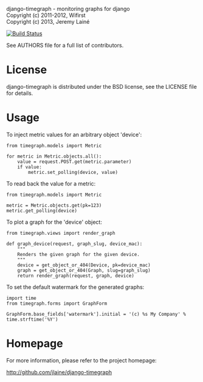 django-timegraph - monitoring graphs for django  
Copyright (c) 2011-2012, Wifirst  
Copyright (c) 2013, Jeremy Lainé  

[![Build Status](https://travis-ci.org/jlaine/django-timegraph.png)](https://travis-ci.org/jlaine/django-timegraph)

See AUTHORS file for a full list of contributors.

License
=======

django-timegraph is distributed under the BSD license, see the LICENSE
file for details.

Usage
=====

To inject metric values for an arbitrary object 'device':

    from timegraph.models import Metric

    for metric in Metric.objects.all():
        value = request.POST.get(metric.parameter)
        if value:
            metric.set_polling(device, value)

To read back the value for a metric:

    from timegraph.models import Metric

    metric = Metric.objects.get(pk=123)
    metric.get_polling(device)

To plot a graph for the 'device' object:

    from timegraph.views import render_graph

    def graph_device(request, graph_slug, device_mac):
        """
        Renders the given graph for the given device.
        """
        device = get_object_or_404(Device, pk=device_mac)
        graph = get_object_or_404(Graph, slug=graph_slug)
        return render_graph(request, graph, device)

To set the default watermark for the generated graphs:

    import time
    from timegraph.forms import GraphForm

    GraphForm.base_fields['watermark'].initial = '(c) %s My Company' % time.strftime('%Y')

Homepage
========

For more information, please refer to the project homepage:

http://github.com/jlaine/django-timegraph
